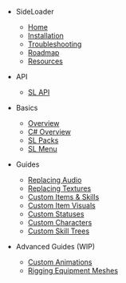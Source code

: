 - SideLoader
  - [Home](/)
  - [Installation](Main/Installation.md)
  - [Troubleshooting](Main/Troubleshooting.md)
  - [Roadmap](Main/Roadmap)
  - [Resources](Main/Resources.md)
  
- API

  - [SL API](API/API.md)

- Basics

  - [Overview](Basics/Overview.md)
  - [C# Overview](Basics/CSharpGuide.md)
  - [SL Packs](Basics/SLPacks.md)
  - [SL Menu](Basics/SLMenu.md)

- Guides

  - [Replacing Audio](Guides/ReplacingAudio.md)
  - [Replacing Textures](Guides/ReplacingTextures.md)
  - [Custom Items & Skills](Guides/Items.md)
  - [Custom Item Visuals](Guides/ItemVisuals.md)
  - [Custom Statuses](Guides/StatusEffects.md)
  - [Custom Characters](Guides/Characters.md)
  - [Custom Skill Trees](Guides/SkillTrees.md)

- Advanced Guides (WIP)

  - [Custom Animations](Guides/Animations.md)
  - [Rigging Equipment Meshes](Guides/Rigging.md)

<!-- empty block so buttom link isn't cut off on mobile. -->
<div style="height:30px; display:block;"></div>